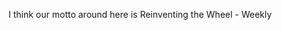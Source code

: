 <!--
id: 196369867
link: http://kevinisom.info/post/196369867/i-think-our-motto-around-here-is-reinventing-the
slug: i-think-our-motto-around-here-is-reinventing-the
date: Fri Sep 25 2009 16:48:16 GMT+1200 (NZST)
raw: {"blog_name":"kevinisom","id":196369867,"post_url":"http://kevinisom.info/post/196369867/i-think-our-motto-around-here-is-reinventing-the","slug":"i-think-our-motto-around-here-is-reinventing-the","type":"text","date":"2009-09-25 04:48:16 GMT","timestamp":1253854096,"state":"published","format":"html","reblog_key":"eMCaA0Fn","tags":[],"short_url":"http://tmblr.co/Zw68YyBj5tB","highlighted":[],"feed_item":"http://twitter.com/kev_nz/statuses/4359186778","from_feed_id":"650289","note_count":0,"title":null,"body":"<p>I think our motto around here is Reinventing the Wheel - Weekly</p>"}
publish: 2009-09-025
tags: 
title: null
-->


I think our motto around here is Reinventing the Wheel - Weekly


